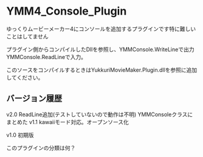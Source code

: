 # YMM4_Console_Plugin

ゆっくりムービーメーカー4にコンソールを追加するプラグインです特に難しいことはしてません

プラグイン側からコンパイルしたDllを参照し、YMMConsole.WriteLineで出力YMMConsole.ReadLineで入力。

このソースをコンパイルするときはYukkuriMovieMaker.Plugin.dllを参照に追加してください。

## バージョン履歴
v2.0
  ReadLine追加(テストしていないので動作は不明)
  YMMConsoleクラスにまとめた
v1.1
  kawaiiモード対応。オープンソース化
  
v1.0
  初期版

このプラグインの分類は何？
